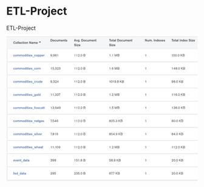 # ETL-Project
ETL-Project




![](https://github.com/gfisherjr/ETL-Project/blob/master/starter_files/Final_Combined/Screenshots/MongoDB_economics_db.PNG)
